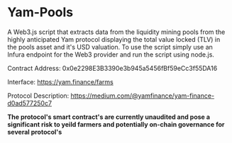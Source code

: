 # Yam-Pools
A Web3.js script that extracts data from the liquidity mining pools from the highly anticipated Yam protocol displaying the total value locked (TLV) in
the pools asset and it's USD valuation. To use the script simply use an Infura endpoint for the Web3 provider and run the script using node.js.

Contract Address: 0x0e2298E3B3390e3b945a5456fBf59eCc3f55DA16

Interface: https://yam.finance/farms

Protocol Description: https://medium.com/@yamfinance/yam-finance-d0ad577250c7

**The protocol's smart contract's are currently unaudited and pose a significant risk to yeild farmers and potentially on-chain governance for several protocol's**
